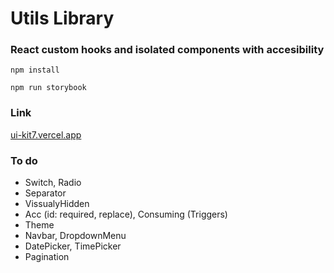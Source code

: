 # Utils Library

### React custom hooks and isolated components with accesibility

`npm install`

`npm run storybook`

### Link

[ui-kit7.vercel.app](https://ui-kit7.vercel.app/)

### To do

- Switch, Radio
- Separator
- VissualyHidden
- Acc (id: required, replace), Consuming (Triggers)
- Theme
- Navbar, DropdownMenu
- DatePicker, TimePicker
- Pagination

